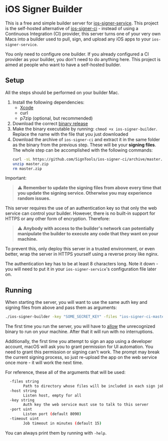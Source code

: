 # iOS Signer Builder

This is a free and simple builder server for [ios-signer-service](https://github.com/SignTools/ios-signer-service). This project is the self-hosted alternative of [ios-signer-ci](https://github.com/SignTools/ios-signer-ci) - instead of using a Continuous Integration (CI) provider, this server turns one of your very own Macs into a builder used to pull, sign, and upload any iOS apps to your `ios-signer-service`.

You only need to configure one builder. If you already configured a CI provider as your builder, you don't need to do anything here. This project is aimed at people who want to have a self-hosted builder.

## Setup

All the steps should be performed on your builder Mac.

1. Install the following dependencies:
   - [Xcode](https://developer.apple.com/xcode/)
   - curl
   - p7zip (optional, but recommended)
2. Download the correct [binary release](https://github.com/SignTools/ios-signer-builder/releases)
3. Make the binary executable by running: `chmod +x ios-signer-builder`. Replace the name with the file that you just downloaded
4. Download the archive of `ios-signer-ci` and extract it in the same folder as the binary from the previous step. These will be your **signing files**. The whole step can be accomplished with the following commands:
   ```bash
   curl -sL https://github.com/SignTools/ios-signer-ci/archive/master.zip -o master.zip
   unzip master.zip
   rm master.zip
   ```

Important:

> :warning: **Remember to update the signing files from above every time that you update the signing service. Otherwise you may experience random issues.**

This server requires the use of an authentication key so that only the web service can control your builder. However, there is no built-in support for HTTPS or any other form of encryption. Therefore:

> :warning: **Anybody with access to the builder's network can potentially manipulate the builder to execute any code that they want on your machine.**

To prevent this, only deploy this server in a trusted environment, or even better, wrap the server in HTTPS yourself using a reverse proxy like nginx.

The authentication key has to be at least 8 characters long. Note it down - you will need to put it in your `ios-signer-service`'s configuration file later on.

## Running

When starting the server, you will want to use the same auth key and signing files from above and pass them as arguments:

```bash
./ios-signer-builder -key "SOME_SECRET_KEY" -files "ios-signer-ci-master"
```

The first time you run the server, you will have to [allow](https://www.macworld.co.uk/how-to/mac-app-unidentified-developer-3669596/) the unrecognized binary to run on your machine. After that it will run with no interruptions.

Additionally, the first time you attempt to sign an app using a developer account, macOS will ask you to grant permission for UI automation. You need to grant this permission or signing can't work. The prompt may break the current signing process, so just re-upload the app on the web service once more - it will work the next time.

For reference, these all of the arguments that will be used:

```bash
  -files string
    	Path to directory whose files will be included in each sign job. Should at least contain a signer script 'sign.sh'
  -host string
    	Listen host, empty for all
  -key string
    	Auth key the web service must use to talk to this server
  -port uint
    	Listen port (default 8090)
  -timeout uint
    	Job timeout in minutes (default 15)
```

You can always print them by running with `-help`.

